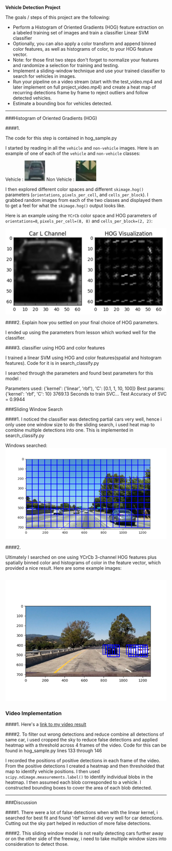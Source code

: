 
**Vehicle Detection Project**

The goals / steps of this project are the following:

* Perform a Histogram of Oriented Gradients (HOG) feature extraction on a labeled training set of images and train a classifier Linear SVM classifier
* Optionally, you can also apply a color transform and append binned color features, as well as histograms of color, to your HOG feature vector. 
* Note: for those first two steps don't forget to normalize your features and randomize a selection for training and testing.
* Implement a sliding-window technique and use your trained classifier to search for vehicles in images.
* Run your pipeline on a video stream (start with the test_video.mp4 and later implement on full project_video.mp4) and create a heat map of recurring detections frame by frame to reject outliers and follow detected vehicles.
* Estimate a bounding box for vehicles detected.

[//]: # (Image References)
[image1]: ./examples/car1.png
[image8]: ./examples/car2.png
[image9]: ./examples/noncar1.png
[image10]: ./examples/noncar2.png
[image2]: ./examples/car-and-hog.jpg
[image3]: ./examples/boxes.png
[image4]: ./examples/sliding_window.jpg
[image5]: ./examples/headmap.png
[image6]: ./examples/figure_hog_subsampling.png
[image7]: ./examples/initial_train.png
[image8]: ./examples/

---

###Histogram of Oriented Gradients (HOG)

####1. 

The code for this step is contained in hog_sample.py

I started by reading in all the `vehicle` and `non-vehicle` images.  Here is an example of one of each of the `vehicle` and `non-vehicle` classes:

Vehicle : ![Vehicle][image1]
Non Vehicle : ![Non Vehicle][image9]

I then explored different color spaces and different `skimage.hog()` parameters (`orientations`, `pixels_per_cell`, and `cells_per_block`).  I grabbed random images from each of the two classes and displayed them to get a feel for what the `skimage.hog()` output looks like.

Here is an example using the `YCrCb` color space and HOG parameters of `orientations=8`, `pixels_per_cell=(8, 8)` and `cells_per_block=(2, 2)`:

![Hog features][image2]

####2. Explain how you settled on your final choice of HOG parameters.

I ended up using the parameters from lesson which worked well for the classifier.

####3. classifier using HOG and color features

I trained a linear SVM using HOG and color features(spatial and histogram features). Code for it is in search_classify.py

I searched through the parameters and found best parameters for this model : 

Parameters used: {'kernel': ('linear', 'rbf'), 'C': [0.1, 1, 10, 100]}
Best params:  {'kernel': 'rbf', 'C': 10}
3769.13 Seconds to train SVC...
Test Accuracy of SVC =  0.9944


###Sliding Window Search

####1. I noticed the classifier was detecting partial cars very well, hence i only usee one window size to do the sliding search, i used heat map to combine multiple detections into one. This is implemented in search_classify.py

Windows searched: ![alt text][image3]

####2. 

Ultimately I searched on one using YCrCb 3-channel HOG features plus spatially binned color and histograms of color in the feature vector, which provided a nice result.  Here are some example images:

![alt text][image6]
---

### Video Implementation

####1. 
Here's a [link to my video result](https://youtu.be/dSou-dsaINE)


####2. To filter out wrong detections and reduce combine all detections of same car, i used cropped the sky to reduce false detections and applied heatmap with a threshold across 4 frames of the video. Code for this can be found in hog_sample.py lines 133 through 146

I recorded the positions of positive detections in each frame of the video.  From the positive detections I created a heatmap and then thresholded that map to identify vehicle positions.  I then used `scipy.ndimage.measurements.label()` to identify individual blobs in the heatmap.  I then assumed each blob corresponded to a vehicle.  I constructed bounding boxes to cover the area of each blob detected.  


---

###Discussion

####1. There were a lot of false detections when with the linear kernel, i searched for best fit and found 'rbf' kernel did very well for car detections. Cutting out the sky part helped in reduction of more false detections.

####2. This sliding window model is not really detecting cars further away or on the other side of the freeway, i need to take multiple window sizes into consideration to detect those.


